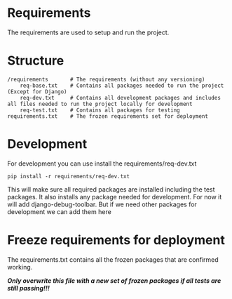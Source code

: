Requirements
============

The requirements are used to setup and run the project.

Structure
=========

```
/requirements       # The requirements (without any versioning)
    req-base.txt    # Contains all packages needed to run the project (Except for Django)
    req-dev.txt     # Contains all development packages and includes all files needed to run the project locally for development 
    req-test.txt    # Contains all packages for testing
requirements.txt    # The frozen requirements set for deployment
```

Development
===========

For development you can use install the requirements/req-dev.txt

```
pip install -r requirements/req-dev.txt
```

This will make sure all required packages are installed including the test packages.
It also installs any package needed for development. For now it will add django-debug-toolbar. 
But if we need other packages for development we can add them here

Freeze requirements for deployment
==================================

The requirements.txt contains all the frozen packages that are confirmed working.

***Only overwrite this file with a new set of frozen packages if all tests are still passing!!!*** 
